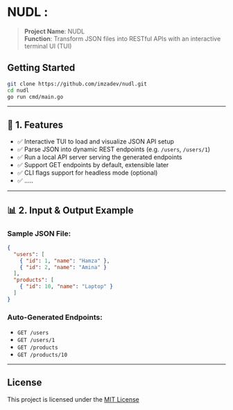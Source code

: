 # NUDL :

> **Project Name**: NUDL  
> **Function**: Transform JSON files into RESTful APIs with an interactive terminal UI (TUI)  

## Getting Started

```bash
git clone https://github.com/imzadev/nudl.git
cd nudl
go run cmd/main.go
```
---
## 🎯 1. Features
- ✅ Interactive TUI to load and visualize JSON API setup
- ✅ Parse JSON into dynamic REST endpoints (e.g. `/users`, `/users/1`)
- ✅ Run a local API server serving the generated endpoints
- ✅ Support GET endpoints by default, extensible later
- ✅ CLI flags support for headless mode (optional)
- ✅ .....
---

## 📊 2. Input & Output Example

### Sample JSON File:
```json
{
  "users": [
    { "id": 1, "name": "Hamza" },
    { "id": 2, "name": "Amina" }
  ],
  "products": [
    { "id": 10, "name": "Laptop" }
  ]
}
```

### Auto-Generated Endpoints:
- `GET /users`
- `GET /users/1`
- `GET /products`
- `GET /products/10`

---

## License

This project is licensed under the [MIT License](./LICENSE)
